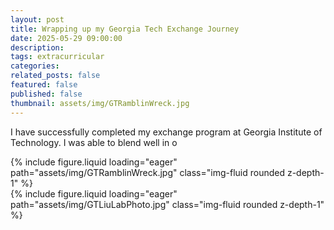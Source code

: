 ```yaml
---
layout: post
title: Wrapping up my Georgia Tech Exchange Journey
date: 2025-05-29 09:00:00
description:
tags: extracurricular
categories:
related_posts: false
featured: false
published: false
thumbnail: assets/img/GTRamblinWreck.jpg
---
```


I have successfully completed my exchange program at Georgia Institute of Technology.
I was able to blend well in o

<div class="text-center mb-4 w-75 mx-auto">
  {% include figure.liquid 
    loading="eager" 
    path="assets/img/GTRamblinWreck.jpg" 
    class="img-fluid rounded z-depth-1" %}
</div>

<div class="text-center mb-4 w-75 mx-auto">
  {% include figure.liquid 
    loading="eager" 
    path="assets/img/GTLiuLabPhoto.jpg" 
    class="img-fluid rounded z-depth-1" %}
</div>